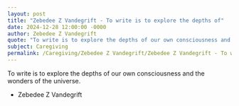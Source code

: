 ```yaml
---
layout: post
title: "Zebedee Z Vandegrift - To write is to explore the depths of"
date: 2024-12-28 12:00:00 -0000
author: Zebedee Z Vandegrift
quote: "To write is to explore the depths of our own consciousness and the wonders of the universe."
subject: Caregiving
permalink: /Caregiving/Zebedee Z Vandegrift/Zebedee Z Vandegrift - To write is to explore the depths of
---
```


To write is to explore the depths of our own consciousness and the wonders of the universe.

- Zebedee Z Vandegrift
